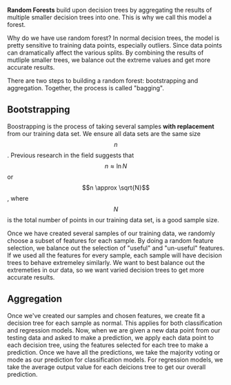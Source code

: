 **Random Forests** build upon decision trees by aggregating the results of multiple smaller decision trees into one. This is why we call this model a forest.

Why do we have use random forest? In normal decision trees, the model is pretty sensitive to training data points, especially outliers. Since data points can dramatically
affect the various splits. By combining the results of mutliple smaller trees, we balance out the extreme values and get more accurate results.

There are two steps to building a random forest: bootstrapping and aggregation. Together, the process is called "bagging". 

## Bootstrapping

Boostrapping is the process of taking several samples **with replacement** from our training data set. We ensure all data sets are the same size $$n$$. 
Previous research in the field suggests that $$n \approx \ln{N}$$ or $$n \approx \sqrt{N}$$, where $$N$$ is the total number of points in our training data set,
is a good sample size. 

Once we have created several samples of our training data, we randomly choose a subset of features for each sample. By doing a random feature selection, we
balance out the selection of "useful" and "un-useful" features. If we used all the features for every sample, each sample will have decision trees to 
behave extremeley similarly. We want to best balance out the extremeties in our data, so we want varied decision trees to get more accurate results.

## Aggregation

Once we've created our samples and chosen features, we create fit a decision tree for each sample as normal. This applies for both classification and regression models.
Now, when we are given a new data point from our testing data and asked to make a prediction, we apply each data point to each decision tree, using the 
features selected for each tree to make a prediction. Once we have all the predictions, we take the majority voting or mode as our prediction for classification models.
For regression models, we take the average output value for each deicions tree to get our overall prediction.

